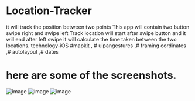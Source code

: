 # Location-Tracker

 it will track the position between two points 
 This app will contain two button swipe right and swipe left
 Track location will start after swipe button and it will end after left swipe 
 it will calculate the time taken between the two locations. 
 technology-iOS #mapkit , # uipangestures ,# framing cordinates ,# autolayout ,# dates
 
 # here are some of the screenshots.
![image](https://user-images.githubusercontent.com/12796597/63591045-45b47c80-c5cb-11e9-8f53-ae2fbe94d68e.png)
![image](https://user-images.githubusercontent.com/12796597/63591045-45b47c80-c5cb-11e9-8f53-ae2fbe94d68e.png)
![image](https://user-images.githubusercontent.com/12796597/63591092-6086f100-c5cb-11e9-9651-8a97dea55a02.png)
